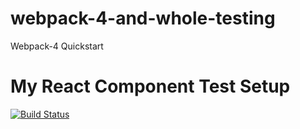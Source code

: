 # webpack-4-and-whole-testing
Webpack-4 Quickstart 

# My React Component Test Setup

[![Build Status](https://travis-ci.org/ArianZargaran/webpack-4-and-whole-testing.svg?branch=master)](https://travis-ci.org/ArianZargaran/webpack-4-and-whole-testing)